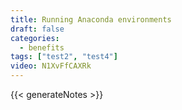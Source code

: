 ```yaml
---
title: Running Anaconda environments
draft: false
categories:
  - benefits
tags: ["test2", "test4"]
video: N1XvFfCAXRk
---
```


{{< generateNotes >}}
